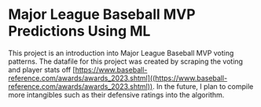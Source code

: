 # Major League Baseball MVP Predictions Using ML
This project is an introduction into Major League Baseball MVP voting patterns. The datafile for this project was created by scraping the voting and player stats off [https://www.baseball-reference.com/awards/awards_2023.shtml]((https://www.baseball-reference.com/awards/awards_2023.shtml)). In the future, I plan to compile more intangibles such as their defensive ratings into the algorithm. 


